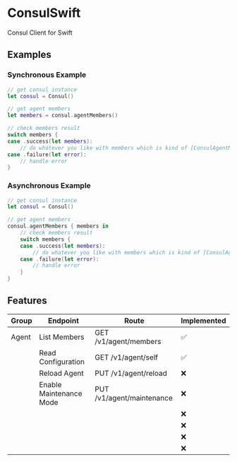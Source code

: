 # ConsulSwift
Consul Client for Swift

## Examples

### Synchronous Example

```swift
// get consul instance
let consul = Consul()

// get agent members
let members = consul.agentMembers()

// check members result
switch members {
case .success(let members):
    // do whatever you like with members which is kind of [ConsulAgentMember]
case .failure(let error):
    // handle error
}
```

### Asynchronous Example

```swift
// get consul instance
let consul = Consul()

// get agent members
consul.agentMembers { members in
    // check members result
    switch members {
    case .success(let members):
        // do whatever you like with members which is kind of [ConsulAgentMember]
    case .failure(let error):
        // handle error
    }
}
```

## Features

|  Group        |  Endpoint                    |  Route                           | Implemented  |
|---------------|------------------------------|----------------------------------|--------------|
|  Agent        |  List Members                |  GET /v1/agent/members           | ✅           |
|               |  Read Configuration          |  GET /v1/agent/self              | ✅           |
|               |  Reload Agent                |  PUT /v1/agent/reload            | ❌           |
|               |  Enable Maintenance Mode     |  PUT /v1/agent/maintenance       | ❌           |
|               |                              |                                  | ❌           |
|               |                              |                                  | ❌           |
|               |                              |                                  | ❌           |
|               |                              |                                  | ❌           |